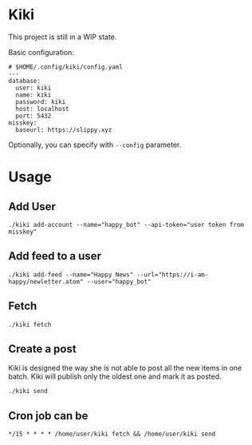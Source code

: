 # Kiki

This project is still in a WIP state.

Basic configuration:

```
# $HOME/.config/kiki/config.yaml
---
database:
  user: kiki
  name: kiki
  password: kiki
  host: localhost
  port: 5432
misskey:
  baseurl: https://slippy.xyz
```


Optionally, you can specify with `--config` parameter.

# Usage

## Add User

```
./kiki add-account --name="happy_bot" --api-token="user token from misskey"
```


## Add feed to a user

```
./kiki add-feed --name="Happy News" --url="https://i-am-happy/newletter.atom" --user="happy_bot"
```

## Fetch

```
./kiki fetch
```

## Create a post

Kiki is designed the way she is not able to post all the new items in one batch.
Kiki will publish only the oldest one and mark it as posted.

```
./kiki send
```

## Cron job can be

```
*/15 * * * * /home/user/kiki fetch && /home/user/kiki send
```
